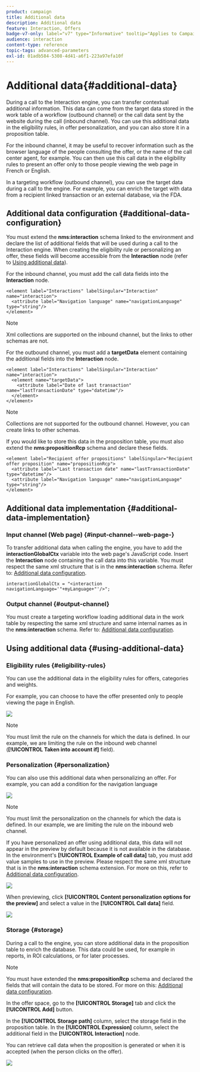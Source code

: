 ```yaml
---
product: campaign
title: Additional data
description: Additional data
feature: Interaction, Offers
badge-v7-only: label="v7" type="Informative" tooltip="Applies to Campaign Classic v7 only"
audience: interaction
content-type: reference
topic-tags: advanced-parameters
exl-id: 01adb584-5308-4d41-a6f1-223a97efa10f
---
```

# Additional data{#additional-data}



During a call to the Interaction engine, you can transfer contextual additional information. This data can come from the target data stored in the work table of a workflow (outbound channel) or the call data sent by the website during the call (inbound channel). You can use this additional data in the eligibility rules, in offer personalization, and you can also store it in a proposition table.

For the inbound channel, it may be useful to recover information such as the browser language of the people consulting the offer, or the name of the call center agent, for example. You can then use this call data in the eligibility rules to present an offer only to those people viewing the web page in French or English.

In a targeting workflow (outbound channel), you can use the target data during a call to the engine. For example, you can enrich the target with data from a recipient linked transaction or an external database, via the FDA.

## Additional data configuration {#additional-data-configuration}

You must extend the **nms:interaction** schema linked to the environment and declare the list of additional fields that will be used during a call to the Interaction engine. When creating the eligibility rule or personalizing an offer, these fields will become accessible from the **Interaction** node (refer to [Using additional data](#using-additional-data)).

For the inbound channel, you must add the call data fields into the **Interaction** node.

```
<element label="Interactions" labelSingular="Interaction" name="interaction">
  <attribute label="Navigation language" name="navigationLanguage" type="string"/>
</element>
```

>[!NOTE]
>
>Xml collections are supported on the inbound channel, but the links to other schemas are not.

For the outbound channel, you must add a **targetData** element containing the additional fields into the **Interaction** node.

```
<element label="Interactions" labelSingular="Interaction" name="interaction">
  <element name="targetData">
    <attribute label="Date of last transaction" name="lastTransactionDate" type="datetime"/>
  </element>
</element>
```

>[!NOTE]
>
>Collections are not supported for the outbound channel. However, you can create links to other schemas.

If you would like to store this data in the proposition table, you must also extend the **nms:propositionRcp** schema and declare these fields.

```
<element label="Recipient offer propositions" labelSingular="Recipient offer proposition" name="propositionRcp">
  <attribute label="Last transaction date" name="lastTransactionDate" type="datetime"/>
  <attribute label="Navigation language" name="navigationLanguage" type="string"/>
</element>
```

## Additional data implementation {#additional-data-implementation}

### Input channel (Web page) {#input-channel--web-page-}

To transfer additional data when calling the engine, you have to add the **interactionGlobalCtx** variable into the web page's JavaScript code. Insert the **Interaction** node containing the call data into this variable. You must respect the same xml structure that is in the **nms:interaction** schema. Refer to: [Additional data configuration](#additional-data-configuration).

```
interactionGlobalCtx = "<interaction navigationLanguage='"+myLanguage+"'/>";
```

### Output channel {#output-channel}

You must create a targeting workflow loading additional data in the work table by respecting the same xml structure and same internal names as in the **nms:interaction** schema. Refer to: [Additional data configuration](#additional-data-configuration).

## Using additional data {#using-additional-data}

### Eligibility rules {#eligibility-rules}

You can use the additional data in the eligibility rules for offers, categories and weights.

For example, you can choose to have the offer presented only to people viewing the page in English. 

![](assets/ita_calldata_query.png)

>[!NOTE]
>
>You must limit the rule on the channels for which the data is defined. In our example, we are limiting the rule on the inbound web channel (**[!UICONTROL Taken into account if]** field).

### Personalization {#personalization}

You can also use this additional data when personalizing an offer. For example, you can add a condition for the navigation language 

![](assets/ita_calldata_perso.png)

>[!NOTE]
>
>You must limit the personalization on the channels for which the data is defined. In our example, we are limiting the rule on the inbound web channel.

If you have personalized an offer using additional data, this data will not appear in the preview by default because it is not available in the database. In the environment's **[!UICONTROL Example of call data]** tab, you must add value samples to use in the preview. Please respect the same xml structure that is in the **nms:interaction** schema extension. For more on this, refer to [Additional data configuration](#additional-data-configuration).

![](assets/ita_calldata_preview.png)

When previewing, click **[!UICONTROL Content personalization options for the preview]** and select a value in the **[!UICONTROL Call data]** field.

![](assets/ita_calldata_preview2.png)

### Storage {#storage}

During a call to the engine, you can store additional data in the proposition table to enrich the database. This data could be used, for example in reports, in ROI calculations, or for later processes.

>[!NOTE]
>
>You must have extended the **nms:propositionRcp** schema and declared the fields that will contain the data to be stored. For more on this: [Additional data configuration](#additional-data-configuration).

In the offer space, go to the **[!UICONTROL Storage]** tab and click the **[!UICONTROL Add]** button.

In the **[!UICONTROL Storage path]** column, select the storage field in the proposition table. In the **[!UICONTROL Expression]** column, select the additional field in the **[!UICONTROL Interaction]** node.

You can retrieve call data when the proposition is generated or when it is accepted (when the person clicks on the offer).

![](assets/ita_calldata_storage.png)
